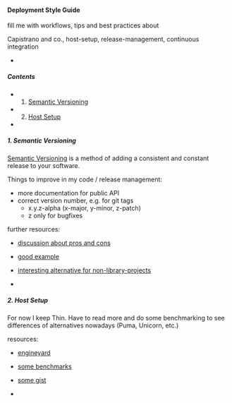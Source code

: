 #### Deployment Style Guide

fill me with workflows, tips and best practices about

Capistrano and co., host-setup, release-management, continuous integration

-

##### Contents

- 1. [Semantic Versioning](#1-semantic-versioning)
- 2. [Host Setup](#2-host-setup)

-

##### 1. Semantic Versioning

[Semantic Versioning](http://semver.org/) is a method of adding a consistent and constant release to your software.

Things to improve in my code / release management:

- more documentation for public API
- correct version number, e.g. for git tags
  - x.y.z-alpha (x-major, y-minor, z-patch)
  - z only for bugfixes

further resources:

- [discussion about pros and cons](https://gist.github.com/jashkenas/cbd2b088e20279ae2c8e)
- [good example](http://blog.versioneye.com/2014/01/16/semantic-versioning/)
- [interesting alternative for non-library-projects](https://davehall.com.au/blog/dave/2016/01/19/internal-applications-when-semantic-versioning-doesnt-make-sense)

-

##### 2. Host Setup

For now I keep Thin. Have to read more and do some benchmarking to see differences of alternatives nowadays (Puma, Unicorn, etc.)

resources:

- [engineyard](https://www.engineyard.com/articles/rails-server)
- [some benchmarks](http://www.madebymarket.com/blog/dev/ruby-web-benchmark-report.html)
- [some gist](https://gist.github.com/pbyrne/5218411)

-
